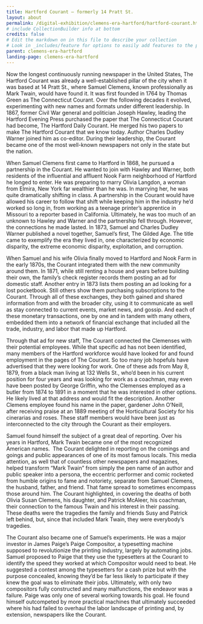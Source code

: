 ```yaml
---
title: Hartford Courant – formerly 14 Pratt St.
layout: about
permalink: /digital-exhibition/clemens-era-hartford/hartford-courant.html
# include CollectionBuilder info at bottom
credits: false
# Edit the markdown on in this file to describe your collection
# Look in _includes/feature for options to easily add features to the page
parent: clemens-era-hartford
landing-page: clemens-era-hartford
---
```


Now the longest continuously running newspaper in the United States, The Hartford Courant was already a well-established pillar of the city when it was based at 14 Pratt St., where Samuel Clemens, known professionally as Mark Twain, would have found it. It was first founded in 1764 by Thomas Green as The Connecticut Courant. Over the following decades it evolved, experimenting with new names and formats under different leadership. In 1867, former Civil War general and politician Joseph Hawley, leading the Hartford Evening Press purchased the paper that The Connecticut Courant had become, The Hartford Daily Courant. He merged his two papers to make The Hartford Courant that we know today. Author Charles Dudley Warner joined him as co-editor. During their leadership, the Courant became one of the most well-known newspapers not only in the state but the nation.

When Samuel Clemens first came to Hartford in 1868, he pursued a partnership in the Courant. He wanted to join with Hawley and Warner, both residents of the influential and affluent Nook Farm neighborhood of Hartford he longed to enter. He was preparing to marry Olivia Langdon, a woman from Elmira, New York far wealthier than he was. In marrying her, he was quite dramatically shifting in class. A partnership in the Courant would have allowed his career to follow that shift while keeping him in the industry he’d worked so long in, from working as a teenage printer’s apprentice in Missouri to a reporter based in California. Ultimately, he was too much of an unknown to Hawley and Warner and the partnership fell through. However, the connections he made lasted. In 1873, Samuel and Charles Dudley Warner published a novel together, Samuel’s first, The Gilded Age. The title came to exemplify the era they lived in, one characterized by economic disparity, the extreme economic disparity, exploitation, and corruption.

When Samuel and his wife Olivia finally moved to Hartford and Nook Farm in the early 1870s, the Courant integrated them with the new community around them. In 1871, while still renting a house and years before building their own, the family’s check register records them posting an ad for domestic staff. Another entry in 1873 lists them posting an ad looking for a lost pocketbook. Still others show them purchasing subscriptions to the Courant. Through all of these exchanges, they both gained and shared information from and with the broader city, using it to communicate as well as stay connected to current events, market news, and gossip. And each of these monetary transactions, one by one and in tandem with many others, embedded them into a network of financial exchange that included all the trade, industry, and labor that made up Hartford. 

Through that ad for new staff, The Courant connected the Clemenses with their potential employees. While that specific ad has not been identified, many members of the Hartford workforce would have looked for and found employment in the pages of The Courant. So too many job hopefuls have advertised that they were looking for work. One of these ads from May 8, 1879, from a black man living at 132 Wells St., who’d been in his current position for four years and was looking for work as a coachman, may even have been posted by George Griffin, who the Clemenses employed as a butler from 1874 to 1891 in a moment that he was interested in other options. He likely lived at that address and would fit the description. Another Clemens employee found his name in the paper, gardener John O’Neill, after receiving praise at an 1889 meeting of the Horticultural Society for his cinerarias and roses. These staff members would have been just as interconnected to the city through the Courant as their employers.

Samuel found himself the subject of a great deal of reporting. Over his years in Hartford, Mark Twain became one of the most recognized American names.  The Courant delighted in reporting on the comings and goings and public appearances of one of its most famous locals. This media attention, as well that of countless other newspapers and magazines, helped transform “Mark Twain” from simply the pen name of an author and public speaker into a persona, the eccentric performer and comic rocketed from humble origins to fame and notoriety, separate from Samuel Clemens, the husband, father, and friend. That fame spread to sometimes encompass those around him. The Courant highlighted, in covering the deaths of both Olivia Susan Clemens, his daughter, and Patrick McAleer, his coachman, their connection to the famous Twain and his interest in their passing. These deaths were the tragedies the family and friends Susy and Patrick left behind, but, since that included Mark Twain, they were everybody’s tragedies. 

The Courant also became one of Samuel’s experiments. He was a major investor in James Paige’s Paige Compositor, a typesetting machine supposed to revolutionize the printing industry, largely by automating jobs. Samuel proposed to Paige that they use the typesetters at the Courant to identify the speed they worked at which Compositor would need to beat. He suggested a contest among the typesetters for a cash prize but with the purpose concealed, knowing they’d be far less likely to participate if they knew the goal was to eliminate their jobs. Ultimately, with only two compositors fully constructed and many malfunctions, the endeavor was a failure. Paige was only one of several working towards his goal. He found himself outcompeted by more practical machines that ultimately succeeded where his had failed to overhaul the labor landscape of printing and, by extension, newspapers like the Courant.